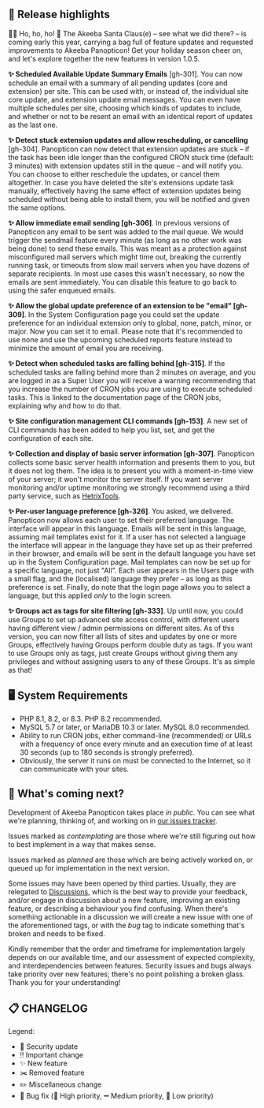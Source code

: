 ## 🔎 Release highlights

🎅🏽 Ho, ho, ho! 🎄 The Akeeba Santa Claus(e) – see what we did there? – is coming early this year, carrying a bag full of feature updates and requested improvements to Akeeba Panopticon! Get your holiday season cheer on, and let's explore together the new features in version 1.0.5.

**✨ Scheduled Available Update Summary Emails** [gh-301]. You can now schedule an email with a summary of all pending updates (core and extension) per site. This can be used with, or instead of, the individual site core update, and extension update email messages. You can even have multiple schedules per site, choosing which kinds of updates to include, and whether or not to be resent an email with an identical report of updates as the last one.

**✨ Detect stuck extension updates and allow rescheduling, or cancelling** [gh-304]. Panopticon can now detect that extension updates are stuck – if the task has been idle longer than the configured CRON stuck time (default: 3 minutes) with extension updates still in the queue – and will notify you. You can choose to either reschedule the updates, or cancel them altogether. In case you have deleted the site's extensions update task manually, effectively having the same effect of extension updates being scheduled without being able to install them, you will be notified and given the same options.

**✨ Allow immediate email sending [gh-306]**. In previous versions of Panopticon any email to be sent was added to the mail queue. We would trigger the sendmail feature every minute (as long as no other work was being done) to send these emails. This was meant as a protection against misconfigured mail servers which might time out, breaking the currently running task, or timeouts from slow mail servers when you have dozens of separate recipients. In most use cases this wasn't necessary, so now the emails are sent immediately. You can disable this feature to go back to using the safer enqueued emails.

**✨ Allow the global update preference of an extension to be "email" [gh-309]**. In the System Configuration page you could set the update preference for an individual extension only to global, none, patch, minor, or major. Now you can set it to email. Please note that it's recommended to use none and use the upcoming scheduled reports feature instead to minimize the amount of email you are receiving.

**✨ Detect when scheduled tasks are falling behind [gh-315]**. If the scheduled tasks are falling behind more than 2 minutes on average, and you are logged in as a Super User you will receive a warning recommending that you increase the number of CRON jobs you are using to execute scheduled tasks. This is linked to the documentation page of the CRON jobs, explaining why and how to do that.

**✨ Site configuration management CLI commands [gh-153]**. A new set of CLI commands has been added to help you list, set, and get the configuration of each site.

**✨ Collection and display of basic server information [gh-307]**. Panopticon collects some basic server health information and presents them to you, but it does not log them. The idea is to present you with a moment-in-time view of your server; it won't monitor the server itself. If you want server monitoring and/or uptime monitoring we strongly recommend using a third party service, such as [HetrixTools](https://hetrixtools.com/). 

**✨ Per-user language preference [gh-326]**. You asked, we delivered. Panopticon now allows each user to set their preferred language. The interface will appear in this language. Emails will be sent in this language, assuming mail templates exist for it. If a user has not selected a language the interface will appear in the language they have set up as their preferred in their browser, and emails will be sent in the default language you have set up in the System Configuration page. Mail templates can now be set up for a specific language, not just "All". Each user appears in the Users page with a small flag, and the (localised) language they prefer – as long as this preference is set. Finally, do note that the login page allows you to select a language, but this applied _only_ to the login screen.

**✨ Groups act as tags for site filtering [gh-333]**. Up until now, you could use Groups to set up advanced site access control, with different users having different view / admin permissions on different sites. As of this version, you can now filter all lists of sites and updates by one or more Groups, effectively having Groups perform double duty as tags. If you want to use Groups only as tags, just create Groups without giving them any privileges and without assigning users to any of these Groups. It's as simple as that!

## 🖥️ System Requirements

* PHP 8.1, 8.2, or 8.3. PHP 8.2 recommended.
* MySQL 5.7 or later, or MariaDB 10.3 or later. MySQL 8.0 recommended.
* Ability to run CRON jobs, either command-line (recommended) or URLs with a frequency of once every minute and an execution time of at least 30 seconds (up to 180 seconds is strongly preferred). 
* Obviously, the server it runs on must be connected to the Internet, so it can communicate with your sites.

## 🔮 What's coming next?

Development of Akeeba Panopticon takes place _in public_. You can see what we're planning, thinking of, and working on in [our issues tracker](https://github.com/akeeba/panopticon/issues).

Issues marked as _contemplating_ are those where we're still figuring out how to best implement in a way that makes sense.

Issues marked as _planned_ are those which are being actively worked on, or queued up for implementation in the next version.

Some issues may have been opened by third parties. Usually, they are relegated to [Discussions](https://github.com/akeeba/panopticon/discussions), which is the best way to provide your feedback, and/or engage in discussion about a new feature, improving an existing feature, or describing a behaviour you find confusing. When there's something actionable in a discussion we will create a new issue with one of the aforementioned tags, or with the _bug_ tag to indicate something that's broken and needs to be fixed.

Kindly remember that the order and timeframe for implementation largely depends on our available time, and our assessment of expected complexity, and interdependencies between features. Security issues and bugs always take priority over new features; there's no point polishing a broken glass. Thank you for your understanding!

## 📋 CHANGELOG

[//]: # (TODO)

Legend:
* 🚨 Security update
* ‼️ Important change
* ✨ New feature
* ✂️ Removed feature
* ✏️ Miscellaneous change
* 🐞 Bug fix (🔺 High priority, ➖ Medium priority, 🔻 Low priority)
